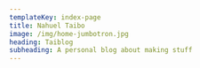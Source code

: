 ```yaml
---
templateKey: index-page
title: Nahuel Taibo
image: /img/home-jumbotron.jpg
heading: Taiblog
subheading: A personal blog about making stuff
---
```

